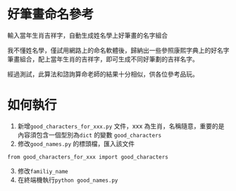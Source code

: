 # 好筆畫命名參考
輸入當年生肖吉祥字，自動生成姓名學上好筆畫的名字組合

我不懂姓名學，僅試用網路上的命名軟體後，歸納出一些參照康熙字典上的好名字筆畫組合，配上當年生肖的吉祥字，即可生成不同好筆劃的吉祥名字。

經過測試，此算法和諮詢算命老師的結果十分相似，供各位參考品玩。

# 如何執行
1. 新增`good_characters_for_xxx.py` 文件，xxx 為生肖，名稱隨意，重要的是內容須包含一個型別為`dict` 的變數 `good_characters`
2. 修改`good_names.py` 的標頭檔，匯入該文件
```
from good_characters_for_xxx import good_characters
```
3. 修改`familiy_name`
4. 在終端機執行`python good_names.py`